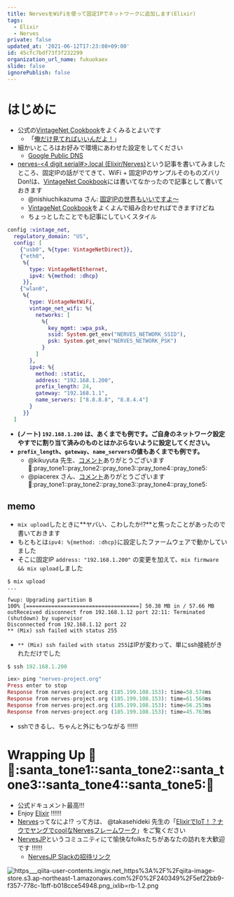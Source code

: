 ```yaml
---
title: NervesをWiFiを使って固定IPでネットワークに追加します(Elixir)
tags:
  - Elixir
  - Nerves
private: false
updated_at: '2021-06-12T17:23:08+09:00'
id: 45cfc7bdf73f3f232299
organization_url_name: fukuokaex
slide: false
ignorePublish: false
---
```

# はじめに
- 公式の[VintageNet Cookbook](https://hexdocs.pm/vintage_net/cookbook.html)をよくみるとよいです
    - 「[俺だけ見てればいいんだよ！](http://www.aristrist.com/)」
- 細かいところはお好みで環境にあわせた設定をしてください
    - [Google Public DNS](https://developers.google.com/speed/public-dns)
- [nerves-<4 digit serial#>.local (Elixir/Nerves)](https://qiita.com/torifukukaiou/items/8ddcdd58b515ee114dbc)という記事を書いてみましたところ、固定IPの話がでてきて、WiFi + 固定IPのサンプルそのものズバリDon!は、[VintageNet Cookbook](https://hexdocs.pm/vintage_net/cookbook.html)には書いてなかったので記事として書いておきます
    - @nishiuchikazuma さん: [固定IPの世界もいいですよ〜](https://qiita.com/torifukukaiou/items/8ddcdd58b515ee114dbc#comment-8788120c077757f2d374)
    - [VintageNet Cookbook](https://hexdocs.pm/vintage_net/cookbook.html)をよくよんで組み合わせればできますけどね
    - ちょっとしたことでも記事にしていくスタイル

```elixir:config/target.exs
config :vintage_net,
  regulatory_domain: "US",
  config: [
    {"usb0", %{type: VintageNetDirect}},
    {"eth0",
     %{
       type: VintageNetEthernet,
       ipv4: %{method: :dhcp}
     }},
    {"wlan0",
     %{
       type: VintageNetWiFi,
       vintage_net_wifi: %{
         networks: [
           %{
             key_mgmt: :wpa_psk,
             ssid: System.get_env("NERVES_NETWORK_SSID"),
             psk: System.get_env("NERVES_NETWORK_PSK")
           }
         ]
       },
       ipv4: %{
         method: :static,
         address: "192.168.1.200",
         prefix_length: 24,
         gateway: "192.168.1.1",
         name_servers: ["8.8.8.8", "8.8.4.4"]
       }
     }}
  ]
```

- **(ノート) `192.168.1.200` は、あくまでも例です。ご自身のネットワーク設定やすでに割り当て済みのものとはかぶらないように設定してください。**
- **`prefix_length`、`gateway`、`name_servers`の値もあくまでも例です。**
    - @kikuyuta 先生、[コメント](https://qiita.com/torifukukaiou/items/45cfc7bdf73f3f232299#comment-3d8c986d05e07610795c)ありがとうございます :pray::pray_tone1::pray_tone2::pray_tone3::pray_tone4::pray_tone5: 
    - @piacerex さん、[コメント](https://qiita.com/torifukukaiou/items/45cfc7bdf73f3f232299#comment-231fc52baf77c44cce01)ありがとうございます:pray::pray_tone1::pray_tone2::pray_tone3::pray_tone4::pray_tone5:

## memo
- `mix upload`したときに**ヤバい、こわしたか:interrobang:**と焦ったことがあったので書いておきます
- もともとは`ipv4: %{method: :dhcp}`に設定したファームウェアで動かしていました
- そこに固定IP `address: "192.168.1.200"` の変更を加えて、`mix firmware && mix upload`しました

```
$ mix upload
...

fwup: Upgrading partition B
100% [====================================] 50.38 MB in / 57.66 MB outReceived disconnect from 192.168.1.12 port 22:11: Terminated (shutdown) by supervisor
Disconnected from 192.168.1.12 port 22
** (Mix) ssh failed with status 255
```

- `** (Mix) ssh failed with status 255`はIPが変わって、単にssh接続がきれただけでした

```elixir
$ ssh 192.168.1.200

iex> ping "nerves-project.org"
Press enter to stop
Response from nerves-project.org (185.199.108.153): time=58.574ms
Response from nerves-project.org (185.199.108.153): time=61.568ms
Response from nerves-project.org (185.199.108.153): time=56.253ms
Response from nerves-project.org (185.199.108.153): time=45.763ms
```

- sshできるし、ちゃんと外にもつながる :bangbang::bangbang::bangbang:

# Wrapping Up :christmas_tree::santa::santa_tone1::santa_tone2::santa_tone3::santa_tone4::santa_tone5::christmas_tree:
- 公式ドキュメント最高!!!
- Enjoy [Elixir](https://elixir-lang.org/) :bangbang::bangbang::bangbang: 
- [Nerves](https://www.nerves-project.org/)ってなによ:interrobang: って方は、 @takasehideki 先生の「[ElixirでIoT！？ナウでヤングでcoolなNervesフレームワーク](https://www2.slideshare.net/takasehideki/elixiriotcoolnerves-236780506)」をご覧ください
- [NervesJP](https://nerves-jp.connpass.com/)というコミュニティにて愉快なfolksたちがあなたの訪れを大歓迎です :bangbang::bangbang::bangbang: 
    - [NervesJP Slackの招待リンク](https://join.slack.com/t/nerves-jp/shared_invite/enQtNzc0NTM1OTA5MzQ1LTg5NTAyYThiYzRlNDRmNDIwM2ZlZTJiZDc1MmE5NTFjYzA5OTE4ZTM5OWQxODFhZjY1NWJmZTc4NThkMjQ1Yjk)

![https___qiita-user-contents.imgix.net_https%3A%2F%2Fqiita-image-store.s3.ap-northeast-1.amazonaws.com%2F0%2F240349%2F5ef22bb9-f357-778c-1bff-b018cce54948.png_ixlib=rb-1.2.png](https://qiita-image-store.s3.ap-northeast-1.amazonaws.com/0/131808/efe3084e-4891-9aa2-0ee3-e053c990ba4c.png)
